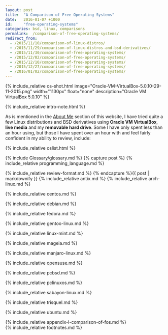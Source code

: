```yaml
---
layout: post
title:  "A Comparison of Free Operating Systems"
date:   2016-01-07 +1000
id:     "free-operating-systems"
categories: bsd, linux, comparisons
permalink:  /comparison-of-free-operating-systems/
redirect_from:
  - /2015/11/10/comparison-of-linux-distros/
  - /2015/11/29/comparison-of-linux-distros-and-bsd-derivatives/
  - /2015/11/30/comparison-of-free-operating-systems/
  - /2015/12/02/comparison-of-free-operating-systems/
  - /2015/12/10/comparison-of-free-operating-systems/
  - /2015/12/27/comparison-of-free-operating-systems/
  - /2016/01/02/comparison-of-free-operating-systems/
---
```


{% include_relative os-shot.html image="Oracle-VM-VirtualBox-5.0.10-29-11-2015.png" width="1130px" float="none" description="Oracle VM VirtualBox 5.0.10" %}

{% include_relative intro-note.html %}

As is mentioned in the [About Me](/about-me/) section of this website, I have tried quite a few Linux distributions and BSD derivatives using **Oracle VM VirtualBox**, **live media** and my **removable hard drive**. Some I have only spent less than an hour using, but those I have spent over an hour with and feel fairly confident in my ability to review, include:

{% include_relative oslist.html %}

{% include Glossary/glossary.md %}
{% capture post %}
{% include_relative programming_language.md %}

{% include_relative review-format.md %}
{% endcapture %}{{ post | markdownify }}
{% include_relative antix.md %}
{% include_relative arch-linux.md %}

{% include_relative centos.md %}

{% include_relative debian.md %}

{% include_relative fedora.md %}

{% include_relative gentoo-linux.md %}

{% include_relative linux-mint.md %}

{% include_relative mageia.md %}

{% include_relative manjaro-linux.md %}

{% include_relative opensuse.md %}

{% include_relative pcbsd.md %}

{% include_relative pclinuxos.md %}

{% include_relative sabayon-linux.md %}

{% include_relative trisquel.md %}

{% include_relative ubuntu.md %}

{% include_relative appendix-I-comparison-of-fos.md %}
<br/>
{% include_relative footnotes.md %}
